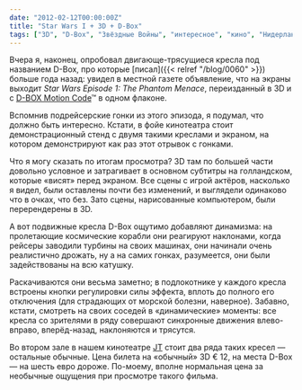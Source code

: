 ```yaml
---
date: "2012-02-12T00:00:00Z"
title: "Star Wars I + 3D + D-Box"
tags: ["3D", "D-Box", "Звёздные Войны", "интересное", "кино", "Нидерланды"]
---
```


Вчера я, наконец, опробовал двигающе-трясущиеся кресла под названием D-Box, про которые [писал]({{< relref "/blog/0060" >}}) больше года назад: увидел в местной газете объявление, что на экраны выходит *Star Wars Episode 1: The Phantom Menace*, переизданный в 3D и с [D-BOX Motion Code](http://www.d-box.com/)™ в одном флаконе.

<!--more-->

Вспомнив подрейсерские гонки из этого эпизода, я подумал, что должно быть интересно. Кстати, в фойе кинотеатра стоит демонстрационный стенд с двумя такими креслами и экраном, на котором демонстрируют как раз этот отрывок с гонками.

Что я могу сказать по итогам просмотра? 3D там по большей части довольно условное и затрагивает в основном субтитры на голландском, которые «висят» перед экраном. Все сцены с игрой актёров, насколько я видел, были оставлены почти без изменений, и выглядели одинаково что в очках, что без. Зато сцены, нарисованные компьютером, были перерендерены в 3D.

А вот подвижные кресла D-Box ощутимо добавляют динамизма: на пролетающие космические корабли они реагируют наклонами, когда рейсеры заводили турбины на своих машинах, они начинали очень реалистично дрожать, ну а на самих гонках, разумеется, они были задействованы на всю катушку.

Раскачиваются они весьма заметно; в подлокотнике у каждого кресла встроены кнопки регулировки силы эффекта, вплоть до полного его отключения (для страдающих от морской болезни, наверное). Забавно, кстати, смотреть на своих соседей в «динамические» моменты: все кресла со зрителями в ряду совершают синхронные движения влево-вправо, вперёд-назад, наклоняются и трясутся.

Во втором зале в нашем кинотеатре [JT](http://www.jt.nl/) стоит два ряда таких кресел — остальные обычные. Цена билета на «обычный» 3D € 12, на места D-Box — на шесть евро дороже. По-моему, вполне нормальная цена за необычные ощущения при просмотре такого фильма.
